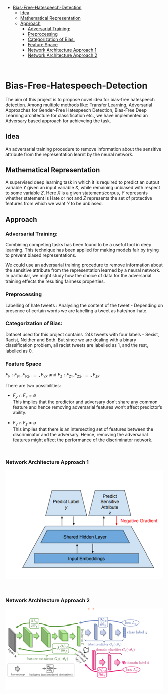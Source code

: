 - [Bias-Free-Hatespeech-Detection](#bias-free-hatespeech-detection)
  - [Idea](#idea)
  - [Mathematical Representation](#mathematical-representation)
  - [Approach](#approach)
    - [Adversarial Training:](#adversarial-training)
    - [Preprocessing](#preprocessing)
    - [Categorization of Bias:](#categorization-of-bias)
    - [Feature Space](#feature-space)
    - [Network Architecture Approach 1](#network-architecture-approach-1)
    - [Network Architecture Approach 2](#network-architecture-approach-2)

<br>

# Bias-Free-Hatespeech-Detection
The aim of this project is to propose novel idea for bias-free hatespeech detection. Among multiple methods like: Transfer Learning, Adversarial Approaches for Gender-Free Hatespeech Detection, Bias-Free Deep Learning architecture for classification etc., we have implemented an 
Adversary based approach for achieveing the task.


## Idea
An adversarial training procedure to remove information about the sensitive attribute from the representation learnt by the neural network.

## Mathematical Representation
A supervised deep learning task in which it is required to predict an output variable $Y$ given an input variable $X$, while remaining unbiased with respect to some variable $Z$. Here $X$ is a given statement/corpus, $Y$ represents whether statement is Hate or not and $Z$ represents the set of protective features from which we want $Y$ to be unbiased.


## Approach
### Adversarial Training:
Combining competing tasks has been found to be a useful tool in deep learning. This technique has been applied for making models fair by trying to prevent biased representations.

We could use an adversarial training procedure to remove information about the sensitive attribute from the representation learned by a neural network. In particular, we might study how the choice of data for the adversarial training effects the resulting fairness properties.

### Preprocessing
Labelling of hate tweets :
Analysing the content of the tweet - Depending on presence of certain words we are labelling a tweet as hate/non-hate.

### Categorization of Bias:
Dataset used for this project contains $~24$k tweets with four labels - Sexist, Racist, Neither and Both. But since we are dealing with a binary classification problem, all racist tweets are labelled as 1, and the rest, labelled as 0. 

### Feature Space
$F_y :{F_{y1}, F_{y2},......,F_{yk}}$ and $F_z : {F_{z1}, F_{z2},......,F_{zk}}$


There are two possibilities:

 - $F_y ∩ F_z = ø$  
    This implies that the predictor and adversary don’t share any common feature and hence removing adversarial features won’t affect predictor’s ability.

- $F_y ∩ F_z ≠ ø$  
    This implies that there is an intersecting set of features between the discriminator and the adversary. Hence, removing the adversarial features might affect the performance of the discriminator network.

<br>

### Network Architecture Approach 1
![alt text](img/NN1.png)


<br>

### Network Architecture Approach 2
![alt text](img/NN2.png)



